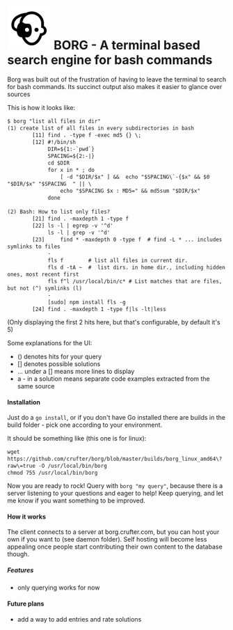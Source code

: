 ![](./borghead.png) BORG - A terminal based search engine for bash commands
===

Borg was built out of the frustration of having to leave the terminal to search for bash commands.
Its succinct output also makes it easier to glance over sources

This is how it looks like:

```
$ borg "list all files in dir"
(1) create list of all files in every subdirectories in bash
        [11] find . -type f -exec md5 {} \;
        [12] #!/bin/sh
             DIR=${1:-`pwd`}
             SPACING=${2:-|}
             cd $DIR
             for x in * ; do
                 [ -d "$DIR/$x" ] &&  echo "$SPACING\`-{$x" && $0 "$DIR/$x" "$SPACING  " || \
                 echo "$SPACING $x : MD5=" && md5sum "$DIR/$x"
             done

(2) Bash: How to list only files?
        [21] find . -maxdepth 1 -type f
        [22] ls -l | egrep -v '^d'
             ls -l | grep -v '^d'
        [23]     find * -maxdepth 0 -type f  # find -L * ... includes symlinks to files
             -
             fls f        # list all files in current dir.
             fls d -tA ~  #  list dirs. in home dir., including hidden ones, most recent first
             fls f^l /usr/local/bin/c* # List matches that are files, but not (^) symlinks (l)
             -
             [sudo] npm install fls -g
        [24] find . -maxdepth 1 -type f|ls -lt|less
```

(Only displaying the first 2 hits here, but that's configurable, by default it's 5)

Some explanations for the UI:
- () denotes hits for your query
- [] denotes possible solutions
- ... under a [] means more lines to display
- a - in a solution means separate code examples extracted from the same source

#### Installation

Just do a `go install`, or if you don't have Go installed there are builds in the build folder - pick one according to your environment.

It should be something like (this one is for linux):

```
wget https://github.com/crufter/borg/blob/master/builds/borg_linux_amd64\?raw\=true -O /usr/local/bin/borg
chmod 755 /usr/local/bin/borg
```

Now you are ready to rock! Query with `borg "my query"`, because there is a server listening to your questions and eager to help!
Keep querying, and let me know if you want something to be improved.

#### How it works

The client connects to a server at borg.crufter.com, but you can host your own if you want to (see daemon folder).
Self hosting will become less appealing once people start contributing their own content to the database though.

##### Features

- only querying works for now

#### Future plans

- add a way to add entries and rate solutions
